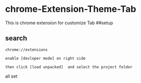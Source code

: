 # chrome-Extension-Theme-Tab
This is chrome extension for customize Tab
##setup

<h2>search</h2>

```
chrome://extensions
```

```
enable [devloper mode] on right side
```
```
then click [load unpacked]  and select the project folder
```
all set 
